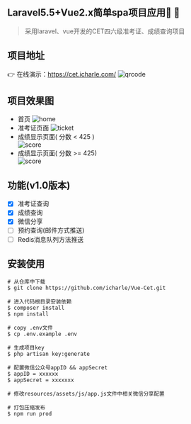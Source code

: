 ## Laravel5.5+Vue2.x简单spa项目应用:star2: :star2:

>采用laravel、vue开发的CET四六级准考证、成绩查询项目

## 项目地址

:point_right: 在线演示：https://cet.icharle.com/
![qrcode](img/qrcode.png)

## 项目效果图
* 首页
    ![home](img/home.png)
* 准考证页面
    ![ticket](img/ticket.png)
* 成绩显示页面( 分数 < 425 )    
    ![score](img/score1.png)
* 成绩显示页面( 分数 >= 425)  
    ![score](img/score2.png)  
    
## 功能(v1.0版本)
- [x] 准考证查询 
- [x] 成绩查询 
- [x] 微信分享 
- [ ] 预约查询(邮件方式推送) 
- [ ] Redis消息队列方法推送 
       
## 安装使用

```
# 从仓库中下载
$ git clone https://github.com/icharle/Vue-Cet.git

# 进入代码根目录安装依赖
$ composer install
$ npm install

# copy .env文件
$ cp .env.example .env

# 生成项目key
$ php artisan key:generate

# 配置微信公众号appID && appSecret
$ appID = xxxxxx
$ appSecret = xxxxxxx

# 修改resources/assets/js/app.js文件中相关微信分享配置

# 打包压缩发布
$ npm run prod
```
